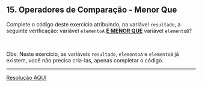 <div class="layout-pane__container"><div id="main-splitpane-left" class="coding-question__left-pane"><section class="question-view__title-wrapper"><h1 class="question-view__title">15. Operadores de Comparação - Menor Que</h1></section><section class="question-view__instruction"><div class="candidate-rich-text"><div id="2fnbhqag5q9-instruction"><p>Complete o código deste exercício atribuindo, na variável&nbsp;<code>resultado</code>, a seguinte verificação: variável&nbsp;<code>elementoA</code>&nbsp;<u><strong>É MENOR QUE</strong></u>&nbsp;variável&nbsp;<code>elementoB</code>?</p>

<p>&nbsp;</p>

<p>Obs: Neste exercício, as variáveis <code>resultado</code>,&nbsp;<code>elementoA</code>&nbsp;e&nbsp;<code>elementoB</code>&nbsp;já existem, você não precisa cria-las, apenas completar o código.&nbsp;</p>
</div></div></section></div></div>

____

[Resolução AQUI](https://github.com/luelencavalheiro/curso-introdutorio-javascript/blob/main/exercicio-15/resolucao.js)